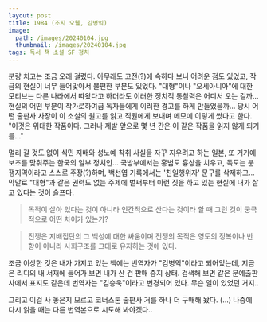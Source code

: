 ```yaml
---
layout: post
title: 1984 (조지 오웰, 김병익)
image:
  path: /images/20240104.jpg
  thumbnail: /images/20240104.jpg
tags: 독서 책 소설 SF 정치
---
```


분량 치고는 조금 오래 걸렸다. 아무래도 고전(?)에 속하다 보니 어려운 점도 있었고, 작금의 현실이 너무 들어맞아서 불편한 부분도 있었다. "대형"이나 "오세아니아"에 대한 모티브는 다른 나라에서 따왔다고 하더라도 이러한 정치적 통찰력은 어디서 오는 걸까... 현실의 어떤 부분이 작가로하여금 독자들에게 이러한 경고를 하게 만들었을까... 당시 어떤 출판사 사장이 이 소설의 원고를 읽고 직원에게 보내며 메모에 이렇게 썼다고 한다. "이것은 위대한 작품이다. 그러나 제발 앞으로 몇 년 간은 이 같은 작품을 읽지 않게 되기를..."

 

멀리 갈 것도 없이 식민 지배와 성노예 착취 사실을 자꾸 지우려고 하는 일본, 또 거기에 보조를 맞춰주는 한국의 일부 정치인... 국방부에서는 홍범도 흉상을 치우고, 독도는 분쟁지역이라고 스스로 주장(?)하며, 백선엽 기록에서는 '친일행위자' 문구를 삭제하고... 막말로 "대형"과 같은 권력도 없는 주제에 벌써부터 이런 짓을 하고 있는 현실에 내가 살고 있다는 것이 슬프다.

 

> 목적이 살아 있다는 것이 아니라 인간적으로 산다는 것이라 할 때 그런 것이 궁극적으로 어떤 차이가 있는가?

 

> 전쟁은 지배집단의 그 백성에 대한 싸움이며 전쟁의 목적은 영토의 정복이나 반항이 아니라 사회구조를 그대로 유지하는 것에 있다.

 

 

조금 이상한 것은 내가 가지고 있는 책에는 번역자가 "김병익"이라고 되어있는데, 지금은 리디의 내 서재에 들어가 보면 내가 산 건 판매 중지 상태. 검색해 보면 같은 문예출판사에서 표지도 같은데 번역자는 "김승욱"이라고 변경되어 있다. 무슨 일이 있었던 거지..

 

그리고 이걸 사 놓은지 모르고 코너스톤 출판사 거를 하나 더 구매해 놨다. (...) 나중에 다시 읽을 때는 다른 번역본으로 시도해 봐야겠다..